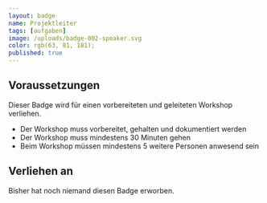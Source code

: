 ```yaml
---
layout: badge
name: Projektleiter
tags: [aufgaben]
image: /uploads/badge-002-speaker.svg
color: rgb(63, 81, 181);
published: true
---
```


## Voraussetzungen

Dieser Badge wird für einen vorbereiteten und geleiteten Workshop verliehen.

* Der Workshop muss vorbereitet, gehalten und dokumentiert werden
* Der Workshop muss mindestens 30 Minuten gehen
* Beim Workshop müssen mindestens 5 weitere Personen anwesend sein

## Verliehen an

Bisher hat noch niemand diesen Badge erworben.